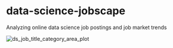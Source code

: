 # data-science-jobscape
Analyzing online data science job postings and job market trends

![ds_job_title_category_area_plot](https://github.com/ethanwright96/data-science-jobscape/assets/124592942/d222d2c6-01d8-4ed0-b86e-26b02c6bec90)
